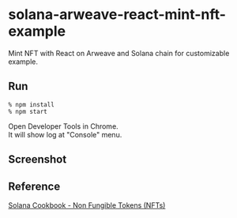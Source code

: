 # solana-arweave-react-mint-nft-example
Mint NFT with React on Arweave and Solana chain for customizable example.

## Run
```
% npm install
% npm start
```

Open Developer Tools in Chrome.  
It will show log at "Console" menu.

## Screenshot


## Reference
[Solana Cookbook - Non Fungible Tokens (NFTs)](https://solanacookbook.com/references/nfts.html#how-to-create-an-nft)
